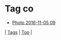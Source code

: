 <!--
title: Tag co
date: 2020-06-28T15:26:58.793Z
tags:
-->
# Tag co

 * [Photo 2016-11-05 09](152761707349.md)

| [Tags](tags.md) | [Top](index.md) |
